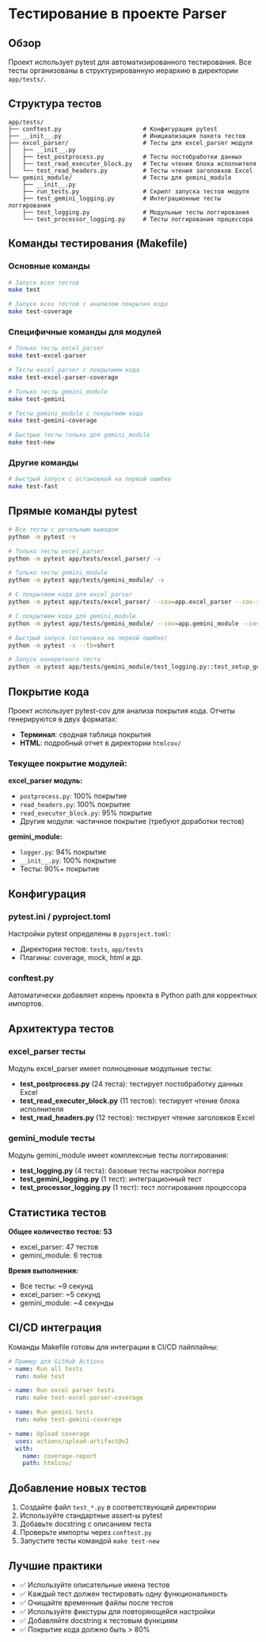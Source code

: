 # Тестирование в проекте Parser

## Обзор

Проект использует pytest для автоматизированного тестирования. Все тесты организованы в структурированную иерархию в директории `app/tests/`.

## Структура тестов

```
app/tests/
├── conftest.py                       # Конфигурация pytest
├── __init__.py                       # Инициализация пакета тестов
├── excel_parser/                     # Тесты для excel_parser модуля
│   ├── __init__.py
│   ├── test_postprocess.py           # Тесты постобработки данных
│   ├── test_read_executer_block.py   # Тесты чтения блока исполнителя
│   └── test_read_headers.py          # Тесты чтения заголовков Excel
└── gemini_module/                    # Тесты для gemini_module
    ├── __init__.py
    ├── run_tests.py                  # Скрипт запуска тестов модуля
    ├── test_gemini_logging.py        # Интеграционные тесты логгирования
    ├── test_logging.py               # Модульные тесты логгирования
    └── test_processor_logging.py     # Тесты логгирования процессора
```

## Команды тестирования (Makefile)

### Основные команды

```bash
# Запуск всех тестов
make test

# Запуск всех тестов с анализом покрытия кода
make test-coverage
```

### Специфичные команды для модулей

```bash
# Только тесты excel_parser
make test-excel-parser

# Тесты excel_parser с покрытием кода
make test-excel-parser-coverage

# Только тесты gemini_module
make test-gemini

# Тесты gemini_module с покрытием кода
make test-gemini-coverage

# Быстрые тесты только для gemini_module
make test-new
```

### Другие команды

```bash
# Быстрый запуск с остановкой на первой ошибке
make test-fast
```

## Прямые команды pytest

```bash
# Все тесты с детальным выводом
python -m pytest -v

# Только тесты excel_parser
python -m pytest app/tests/excel_parser/ -v

# Только тесты gemini_module
python -m pytest app/tests/gemini_module/ -v

# С покрытием кода для excel_parser
python -m pytest app/tests/excel_parser/ --cov=app.excel_parser --cov-report=html -v

# С покрытием кода для gemini_module
python -m pytest app/tests/gemini_module/ --cov=app.gemini_module --cov-report=html -v

# Быстрый запуск (остановка на первой ошибке)
python -m pytest -x --tb=short

# Запуск конкретного теста
python -m pytest app/tests/gemini_module/test_logging.py::test_setup_gemini_logger -v
```

## Покрытие кода

Проект использует pytest-cov для анализа покрытия кода. Отчеты генерируются в двух форматах:

- **Терминал**: сводная таблица покрытия
- **HTML**: подробный отчет в директории `htmlcov/`

### Текущее покрытие модулей:

**excel_parser модуль:**

- `postprocess.py`: 100% покрытие
- `read_headers.py`: 100% покрытие
- `read_executer_block.py`: 95% покрытие
- Другие модули: частичное покрытие (требуют доработки тестов)

**gemini_module:**

- `logger.py`: 94% покрытие
- `__init__.py`: 100% покрытие
- Тесты: 90%+ покрытие

## Конфигурация

### pytest.ini / pyproject.toml

Настройки pytest определены в `pyproject.toml`:

- Директории тестов: `tests`, `app/tests`
- Плагины: coverage, mock, html и др.

### conftest.py

Автоматически добавляет корень проекта в Python path для корректных импортов.

## Архитектура тестов

### excel_parser тесты

Модуль excel_parser имеет полноценные модульные тесты:

- **test_postprocess.py** (24 теста): тестирует постобработку данных Excel
- **test_read_executer_block.py** (11 тестов): тестирует чтение блока исполнителя
- **test_read_headers.py** (12 тестов): тестирует чтение заголовков Excel

### gemini_module тесты

Модуль gemini_module имеет комплексные тесты логгирования:

- **test_logging.py** (4 теста): базовые тесты настройки логгера
- **test_gemini_logging.py** (1 тест): интеграционный тест
- **test_processor_logging.py** (1 тест): тест логгирования процессора

## Статистика тестов

**Общее количество тестов: 53**

- excel_parser: 47 тестов
- gemini_module: 6 тестов

**Время выполнения:**

- Все тесты: ~9 секунд
- excel_parser: ~5 секунд
- gemini_module: ~4 секунды

## CI/CD интеграция

Команды Makefile готовы для интеграции в CI/CD пайплайны:

```yaml
# Пример для GitHub Actions
- name: Run all tests
  run: make test

- name: Run excel parser tests
  run: make test-excel-parser-coverage

- name: Run gemini tests
  run: make test-gemini-coverage

- name: Upload coverage
  uses: actions/upload-artifact@v2
  with:
    name: coverage-report
    path: htmlcov/
```

## Добавление новых тестов

1. Создайте файл `test_*.py` в соответствующей директории
2. Используйте стандартные assert-ы pytest
3. Добавьте docstring с описанием теста
4. Проверьте импорты через `conftest.py`
5. Запустите тесты командой `make test-new`

## Лучшие практики

- ✅ Используйте описательные имена тестов
- ✅ Каждый тест должен тестировать одну функциональность
- ✅ Очищайте временные файлы после тестов
- ✅ Используйте фикстуры для повторяющейся настройки
- ✅ Добавляйте docstring к тестовым функциям
- ✅ Покрытие кода должно быть > 80%
